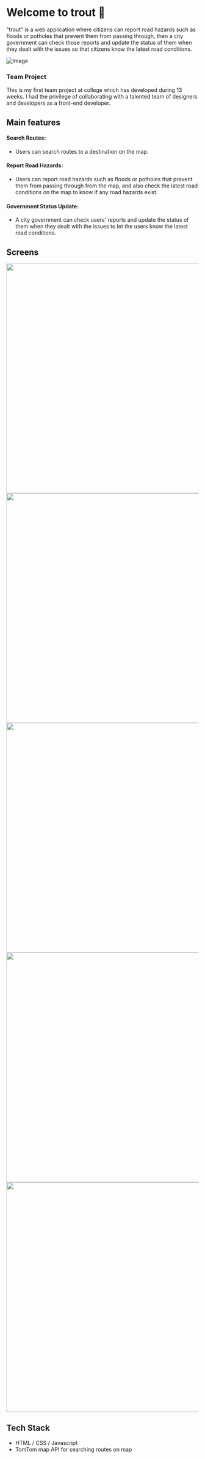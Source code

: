# Welcome to trout 👋
"trout" is a web application where citizens can report road hazards such as floods or potholes that prevent them from passing through, then a city government can check those reports and update the status of them when they dealt with the issues so that citizens know the latest road conditions.
<br>

![Image](https://github.com/user-attachments/assets/14279858-64e7-4e72-a70a-508ba1af03ac)

### Team Project
This is my first team project at college which has developed during 13 weeks.
I had the privilege of collaborating with a talented team of designers and developers as a front-end developer.

## Main features
#### Search Routes:
- Users can search routes to a destination on the map. 
#### Report Road Hazards:
- Users can report road hazards such as floods or potholes that prevent them from passing through from the map, and also check the latest road conditions on the map to know if any road hazards exist. 
#### Government Status Update:
- A city government can check users' reports and update the status of them when they dealt with the issues to let the users know the latest road conditions.

## Screens
<img src="https://github.com/user-attachments/assets/c19b6e1e-457f-4aa5-a535-7a3c6e08f794" width="600">
<img src="https://github.com/user-attachments/assets/6c2453a9-91b9-4780-ab4c-a81e9d3fda52" width="600">
<img src="https://github.com/user-attachments/assets/342bd410-7fac-4393-b5f6-f4d067dc39a1" width="600">
<img src="https://github.com/user-attachments/assets/10d0aed0-aa20-4a26-8216-e1c457ca5cae" width="600">
<img src="https://github.com/user-attachments/assets/d49ad821-1b7a-4d7d-b370-82e8b6702bf5" width="600">

## Tech Stack
- HTML / CSS / Javascript
- TomTom map API for searching routes on map
